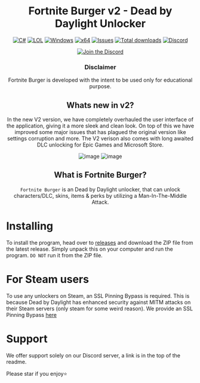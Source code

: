 <div align="center">

# **Fortnite Burger v2 - Dead by Daylight Unlocker**

   [![C#](https://img.shields.io/badge/Language-C%23-%23f34b7d.svg?style=plastic)](https://en.wikipedia.org/wiki/C_Sharp_(programming_language))
   [![LOL](https://img.shields.io/badge/Game-Dead%20by%20Daylight-445fa5.svg?style=plastic)](https://deadbydaylight.com)
   [![Windows](https://img.shields.io/badge/Platform-Windows-0078d7.svg?style=plastic)](https://en.wikipedia.org/wiki/Microsoft_Windows)
   [![x64](https://img.shields.io/badge/Arch-x64-red.svg?style=plastic)](https://en.wikipedia.org/wiki/X86-64)
   [![Issues](https://img.shields.io/github/issues/Fortnite-Burger/DeadByDaylight-Unlocker-v2.svg?style=plastic)](https://github.com/Fortnite-Burger/DeadByDaylight-Unlocker-v2/issues)
   [![Total downloads](https://img.shields.io/github/downloads/Fortnite-Burger/DeadByDaylight-Unlocker-v2/total.svg?label=Downloads&logo=github&cacheSeconds=600&style=plastic)](https://github.com/Fortnite-Burger/DeadByDaylight-Unlocker-v2/releases/latest)
   [![Discord](https://img.shields.io/discord/1148144263792701471.svg?color=7289da&label=Discord&logo=discord&logoColor=white&cacheSeconds=3600&style=plastic)](https://discord.gg/ySsrsYdGwx)

   [![Join the Discord](https://invidget.switchblade.xyz/ySsrsYdGwx)](https://discord.gg/ySsrsYdGwx)

   ### Disclaimer
   Fortnite Burger is developed with the intent to be used only for educational purpose.

   ## Whats new in v2?
   In the new V2 version, we have completely overhauled the user interface of the application, giving it a more sleek and clean look. On top of this we have improved some major issues that has plagued the original version like settings corruption and more.
   The V2 verison also comes with long awaited DLC unlocking for Epic Games and Microsoft Store.

   ![image](https://github.com/user-attachments/assets/7265a633-50c0-4310-8c68-babd0581ed64)
   ![image](https://github.com/user-attachments/assets/44d99b1d-0363-47fb-95d9-d3b95f9dfa86)

   ## What is Fortnite Burger?
   `Fortnite Burger` is an Dead by Daylight unlocker, that can unlock characters/DLC, skins, items & perks by utilizing a Man-In-The-Middle Attack.
</div>

# Installing
To install the program, head over to [releases](https://github.com/Fortnite-Burger/DeadByDaylight-Unlocker-v2/releases/latest) and download the ZIP file from the latest release. Simply unpack this on your computer and run the program. `DO NOT` run it from the ZIP file.

# For Steam users
To use any unlockers on Steam, an SSL Pinning Bypass is required. This is because Dead by Daylight has enhanced security against MITM attacks on their Steam servers (only steam for some weird reason). We provide an SSL Pinning Bypass [here](https://fortniteburger.vip/store?type=ssl)

# Support
We offer support solely on our Discord server, a link is in the top of the readme.

Please star if you enjoy⭐
